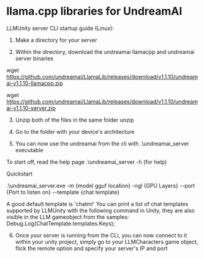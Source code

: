 # llama.cpp libraries for UndreamAI

LLMUnity server CLI startup guide (Linux):

1) Make a directory for your server

2) Within the directory, download the undreamai llamacpp and undreamai server binaries

wget https://github.com/undreamai/LlamaLib/releases/download/v1.1.10/undreamai-v1.1.10-llamacpp.zip

wget https://github.com/undreamai/LlamaLib/releases/download/v1.1.10/undreamai-v1.1.10-server.zip

3) Unzip both of the files in the same folder
unzip <filename>

4) Go to the folder with your device's architecture

5) You can now use the undreamai from the cli with .\undreamai_server executable

To start off, read the help page
.\undreamai_server -h  (for help) 

Quickstart

.\undreamai_server.exe -m {model gguf location} -ngl {GPU Layers} --port {Port to listen on} --template {chat template}

A good default template is 'chatml'
You can print a list of chat templates supported by LLMUnity with the following command in Unity, they are also visible in the LLM gameobject from the samples:
Debug.Log(ChatTemplate.templates.Keys);

6) Once your server is running from the CLI, you can now connect to it within your unity project, simply go to your LLMCharacters game object, flick the remote option and specify your server's IP and port
